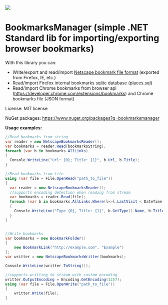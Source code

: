![](https://github.com/dissimilis/BookmarksManager/workflows/.NET%20Core/badge.svg)

BookmarksManager (simple .NET Standard lib for importing/exporting browser bookmarks)
=============

With this library you can:
* Write/export and read/import [Netscape bookmark file format](http://msdn.microsoft.com/en-us/library/aa753582%28v=vs.85%29.aspx) (exported from Firefox, IE, etc.)
* Read/import Firefox internal bookmarks sqlite database (places.sql)
* Read/import Chrome bookmarks from browser api (https://developer.chrome.com/extensions/bookmarks) and Chrome bookmarks file (JSON format) 

License: MIT license

NuGet packages: https://www.nuget.org/packages?q=bookmarksmanager

**Usage examples:**
```csharp
//Read bookmarks from string
var reader = new NetscapeBookmarksReader();
var bookmarks = reader.Read(bookmarksString);
foreach (var b in bookmarks.AllLinks)
{
  Console.WriteLine("Url: {0}; Title: {1}", b.Url, b.Title);
}

//Read bookmarks from file
using (var file = File.OpenRead("path_to_file"))
{
  var reader = new NetscapeBookmarksReader();
  //supports encoding detection when reading from stream
  var bookmarks = reader.Read(file);
  foreach (var b in bookmarks.AllLinks.Where(l=>l.LastVisit < DateTime.Today))
  {
    Console.WriteLine("Type {0}, Title: {1}", b.GetType().Name, b.Title);
  }
}


//Write bookmarks
var bookmarks = new BookmarkFolder()
{
    new BookmarkLink("http://example.com", "Example")
};
var writter = new NetscapeBookmarksWritter(bookmarks);

Console.WriteLine(writter.ToString());

//supports writting to stream with custom encoding
writter.OutputEncoding = Encoding.GetEncoding(1257);
using (var file = File.OpenWrite("path_to_file"))
{
    writter.Write(file);
}
```
